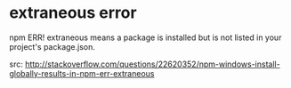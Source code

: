 # extraneous error

npm ERR! extraneous means a package is installed but is not listed in your project's package.json.

src: http://stackoverflow.com/questions/22620352/npm-windows-install-globally-results-in-npm-err-extraneous

